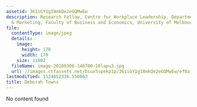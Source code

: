 ```yaml
---
assetid: 361iGY1gI8mkQe2eGQMwEw
description: Research Fellow, Centre for Workplace Leadership, Department of Management
  & Marketing, Faculty of Business and Economics, University of Melbourne
file:
  contentType: image/jpeg
  details:
    image:
      height: 170
      width: 170
    size: 11602
  fileName: image-20180306-146700-10lapu3.jpg
  url: //images.ctfassets.net/bsux5spekp1p/361iGY1gI8mkQe2eGQMwEw/ef0afc169b0dd7228fc72c377b212be4/image-20180306-146700-10lapu3.jpg
lastmodified: 1524652336.550863
title: Deborah Towns
---
```

No content found